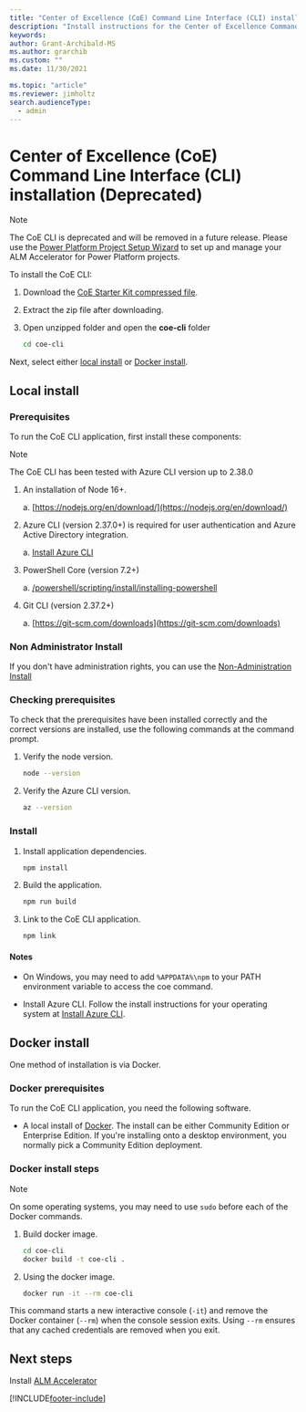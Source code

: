 ```yaml
---
title: "Center of Excellence (CoE) Command Line Interface (CLI) installation (Deprecated)"
description: "Install instructions for the Center of Excellence Command-Line interface"
keywords: 
author: Grant-Archibald-MS
ms.author: grarchib
ms.custom: ""
ms.date: 11/30/2021

ms.topic: "article"
ms.reviewer: jimholtz
search.audienceType: 
  - admin
---
```



# Center of Excellence (CoE) Command Line Interface (CLI) installation (Deprecated)

> [!NOTE]
> The CoE CLI is deprecated and will be removed in a future release. Please use the [Power Platform Project Setup Wizard](../../alm-accelerator/setup-admin-tasks.md) to set up and manage your ALM Accelerator for Power Platform projects.

To install the CoE CLI:

1. Download the [CoE Starter Kit compressed file](https://aka.ms/CoEStarterKitCurrentMonthRelease).
1. Extract the zip file after downloading.
1. Open unzipped folder and open the **coe-cli** folder

   ```bash
   cd coe-cli
   ```

Next, select either [local install](#local-install) or [Docker install](#docker-install).

## Local install

### Prerequisites

To run the CoE CLI application, first install these components:
> [!NOTE]
> The CoE CLI has been tested with Azure CLI version up to 2.38.0

1. An installation of Node 16+.

   a. [https://nodejs.org/en/download/](https://nodejs.org/en/download/)

1. Azure CLI (version 2.37.0+) is required for user authentication and Azure Active Directory integration.

   a. [Install Azure CLI](/cli/azure/install-azure-cli)

1. PowerShell Core (version 7.2+)

   a. [/powershell/scripting/install/installing-powershell](/powershell/scripting/install/installing-powershell)

1. Git CLI (version 2.37.2+)

   a. [https://git-scm.com/downloads](https://git-scm.com/downloads)

### Non Administrator Install

If you don't have administration rights, you can use the [Non-Administration Install](./non-administrator-local-install.md)

### Checking prerequisites

To check that the prerequisites have been installed correctly and the correct versions are installed, use the following commands at the command prompt.

1. Verify the node version.

   ```bash
   node --version
   ```

1. Verify the Azure CLI version.

   ```bash
   az --version
   ```

### Install

1. Install application dependencies.

   ```bash
   npm install
   ```

1. Build the application.

   ```bash
   npm run build
   ```

1. Link to the CoE CLI application.

   ```bash
   npm link
   ```

#### Notes

- On Windows, you may need to add `%APPDATA%\npm` to your PATH environment variable to access the coe command.

- Install Azure CLI. Follow the install instructions for your operating system at [Install Azure CLI](/cli/azure/install-azure-cli).

## Docker install

One method of installation is via Docker.

### Docker prerequisites

To run the CoE CLI application, you need the following software.

- A local install of [Docker](https://docs.docker.com/get-docker/). The install can be either Community Edition or Enterprise Edition. If you're installing onto a desktop environment, you normally pick a Community Edition deployment.

### Docker install steps

> [!NOTE]
> On some operating systems, you may need to use `sudo` before each of the Docker commands.

1. Build docker image.

   ```bash
   cd coe-cli
   docker build -t coe-cli . 
   ```

1. Using the docker image.

   ```bash
   docker run -it --rm coe-cli
   ```

This command starts a new interactive console (`-it`) and remove the Docker container (`--rm`) when the console session exits. Using `--rm` ensures that any cached credentials are removed when you exit.

## Next steps

Install [ALM Accelerator](./alm/overview.md)

[!INCLUDE[footer-include](../../../includes/footer-banner.md)]
